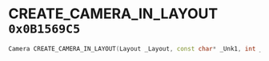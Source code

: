 # CREATE_CAMERA_IN_LAYOUT `0x0B1569C5`

```cpp
Camera CREATE_CAMERA_IN_LAYOUT(Layout _Layout, const char* _Unk1, int _Unk2);
```